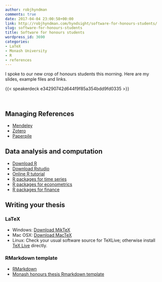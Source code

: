 ```yaml
---
author: robjhyndman
comments: true
date: 2017-04-04 23:00:58+00:00
link: http://robjhyndman.com/hyndsight/software-for-honours-students/
slug: software-for-honours-students
title: Software for honours students
wordpress_id: 3690
categories:
- LaTeX
- Monash University
- R
- references
---
```


I spoke to our new crop of honours students this morning. Here are my slides, example files and links.

{{< speakerdeck e34290742d644f9f85a354bdd9fd0335 >}}

<br>

## Managing References

  * [Mendeley](https://www.mendeley.com/)
  * [Zotero](https://www.zotero.org/)
  * [Paperpile](https://paperpile.com/)

## Data analysis and computation
    
  * [Download R](http://www.r-project.org)
  * [Download Rstudio](https://www.rstudio.com/products/rstudio/)
  * [Online R tutorial](https://www.datacamp.com/courses/free-introduction-to-r)
  * [R packages for time series](https://cran.r-project.org/web/views/TimeSeries.html)
  * [R packages for econometrics](https://cran.r-project.org/web/views/Econometrics.html)
  * [R packages for finance](https://cran.r-project.org/web/views/Finance.html)


## Writing your thesis

### LaTeX
    
  * Windows: [Download MikTeX](http://miktex.org/download)
  * Mac OSX: [Download MacTeX](https://tug.org/mactex/)
  * Linux: Check your usual software source for TeXLive; otherwise install [TeX Live](http://www.tug.org/texlive) directly.

### RMarkdown template

  * [RMarkdown](http://rmarkdown.rstudio.com/)
  * [Monash honours thesis Rmarkdown template](/honours/RmarkdownThesis.zip)
